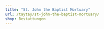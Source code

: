 ```yaml
---
title: "St. John the Baptist Mortuary"
url: /taytay/st-john-the-baptist-mortuary/
shop: Bestattungen
---
```


